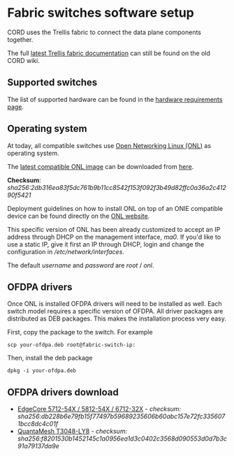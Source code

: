 # Fabric switches software setup

CORD uses the Trellis fabric to connect the data plane components together.

The full [latest Trellis fabric documentation](https://wiki.opencord.org/display/CORD/Trellis%3A+CORD+Network+Infrastructure) can still be found on the old CORD wiki.

## Supported switches

The list of supported hardware can be found in the [hardware requirements page](prereqs/hardware.html#generic-hardware-guidelines).

## Operating system

At today, all compatible switches use [Open Networking Linux (ONL)](https://opennetlinux.org/) as operating system.

The [latest compatible ONL image](https://github.com/opencord/OpenNetworkLinux/releases/download/2017-10-19.2200-1211610/ONL-2.0.0_ONL-OS_2017-10-19.2200-1211610_AMD64_INSTALLED_INSTALLER) can be downloaded from [here](https://github.com/opencord/OpenNetworkLinux/releases/download/2017-10-19.2200-1211610/ONL-2.0.0_ONL-OS_2017-10-19.2200-1211610_AMD64_INSTALLED_INSTALLER).

**Checksum**: *sha256:2db316ea83f5dc761b9b11cc8542f153f092f3b49d82ffc0a36a2c41290f5421*

Deployment guidelines on how to install ONL on top of an ONIE compatible device can be found directly on the [ONL website](https://opennetlinux.org/docs/deploy).

This specific version of ONL has been already customized to accept an IP address through DHCP on the management interface, *ma0*. If you'd like to use a static IP, give it first an IP through DHCP, login and change the configuration in */etc/network/interfaces*.

The default *username* and *password* are *root* / *onl*.

## OFDPA drivers

Once ONL is installed OFDPA drivers will need to be installed as well.
Each switch model requires a specific version of OFDPA. All driver packages are distributed as DEB packages. This makes the installation process very easy.

First, copy the package to the switch. For example

```shell
scp your-ofdpa.deb root@fabric-switch-ip:
```

Then, install the deb package

```shell
dpkg -i your-ofdpa.deb
```

## OFDPA drivers download

* [EdgeCore 5712-54X / 5812-54X / 6712-32X](https://github.com/onfsdn/atrium-docs/blob/master/16A/ONOS/builds/ofdpa_3.0.5.5%2Baccton1.7-1_amd64.deb?raw=true) - *checksum: sha256:db228b6e79fb15f77497b59689235606b60abc157e72fc3356071bcc8dc4c01f*
* [QuantaMesh T3048-LY8](https://github.com/onfsdn/atrium-docs/blob/master/16A/ONOS/builds/ofdpa-ly8_0.3.0.5.0-EA5-qct-01.01_amd64.deb?raw=true) - *checksum: sha256:f8201530b1452145c1a0956ea1d3c0402c3568d090553d0d7b3c91a79137da9e*
